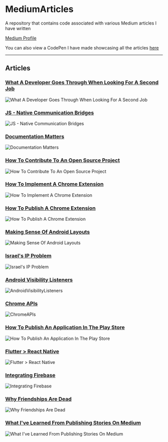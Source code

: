 # MediumArticles
A repository that contains code associated with various Medium articles I have written

[Medium Profile](https://medium.com/@tomerpacific)

You can also view a CodePen I have made showcasing all the articles [here](https://codepen.io/TomerBenRachel/pen/NeMRmG)

---
## Articles

### [What A Developer Goes Through When Looking For A Second Job](https://medium.freecodecamp.org/what-a-developer-goes-through-when-looking-for-a-second-job-f061c26ffd8f)

![What A Developer Goes Through When Looking For A Second Job](https://github.com/TomerPacific/MediumArticles/blob/master/images/developerSecondJob.jpg)

### [JS - Native Communication Bridges](https://medium.com/@tomerpacific/burning-bridges-native-part-1-7baef82b3f02)

![JS - Native Communication Bridges](https://github.com/TomerPacific/MediumArticles/blob/master/images/communicationBridgePart1.jpg?raw=true)

### [Documentation Matters](https://medium.com/@tomerpacific/documentation-matters-41ef62dd5c2f)

![Documentation Matters](https://github.com/TomerPacific/MediumArticles/blob/master/images/Documentation.jpg?raw=true)

### [How To Contribute To An Open Source Project](https://medium.com/@tomerpacific/how-to-contribute-to-an-open-source-repository-d66b5e99eec5)

![How To Contribute To An Open Source Project](https://github.com/TomerPacific/MediumArticles/blob/master/images/FirstPR.jpg?raw=true)

### [How To Implement A Chrome Extension](https://medium.freecodecamp.org/how-to-implement-a-chrome-extension-3802d63b5376)

![How To Implement A Chrome Extension](https://github.com/TomerPacific/MediumArticles/blob/master/images/chromeExtensionArticle.jpg?raw=true)

### [How To Publish A Chrome Extension](https://medium.freecodecamp.org/how-to-publish-your-chrome-extension-dd8400a3d53)

![How To Publish A Chrome Extension](https://github.com/TomerPacific/MediumArticles/blob/master/images/howToPublishChromeExtension.jpg?raw=true)

### [Making Sense Of Android Layouts](https://medium.freecodecamp.org/how-to-make-sense-of-the-many-android-layouts-693b262706e0)

![Making Sense Of Android Layouts](https://github.com/TomerPacific/MediumArticles/blob/master/images/AndroidLayouts.jpg?raw=true)

### [Israel's IP Problem](https://hackernoon.com/israels-ip-problem-7d8916cb93ec)

![Israel's IP Problem](https://github.com/TomerPacific/MediumArticles/blob/master/images/IsraelIPProblem.jpg?raw=true)

### [Android Visibility Listeners](https://medium.freecodecamp.org/how-and-why-to-use-android-visibility-listeners-971e3b6511ec)

![AndroidVisibilityListeners](https://github.com/TomerPacific/MediumArticles/blob/master/images/AndroidVisibility.jpg?raw=true)

### [Chrome APIs](https://medium.freecodecamp.org/features-of-the-chrome-api-you-should-know-bf5c8b6c7733)

![ChromeAPIs](https://github.com/TomerPacific/MediumArticles/blob/master/images/ChromeAPI.jpg?raw=true)

### [How To Publish An Application In The Play Store](https://medium.freecodecamp.org/how-to-publish-an-application-in-the-play-store-8ddcc6dc3587)

![How To Publish An Application In The Play Store](https://github.com/TomerPacific/MediumArticles/blob/master/images/PlayStorePublish.jpg?raw=true)

### [Flutter > React Native](https://hackernoon.com/flutter-react-native-b5e82a2c3e82)

![Flutter > React Native](https://github.com/TomerPacific/MediumArticles/blob/master/images/FlutterReact.jpg?raw=true)

### [Integrating Firebase](https://medium.freecodecamp.org/how-to-integrate-firebase-with-your-application-74fdde01dfe2)

![Integrating Firebase](https://github.com/TomerPacific/MediumArticles/blob/master/images/IntegratingFirebase.jpg?raw=true)

### [Why Friendships Are Dead](https://hackernoon.com/why-friendships-are-dead-4db6f27962da)

![Why Friendships Are Dead](https://github.com/TomerPacific/MediumArticles/blob/master/images/Friendships.jpg?raw=true)

### [What I've Learned From Publishing Stories On Medium](https://medium.freecodecamp.org/what-ive-learned-from-publishing-stories-on-medium-9057da232465)

![What I've Learned From Publishing Stories On Medium](https://github.com/TomerPacific/MediumArticles/blob/master/images/PublishingMedium.jpg?raw=true)

